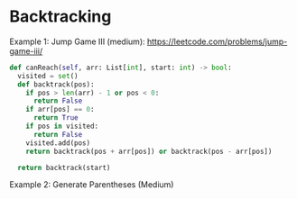 # Backtracking

Example 1: Jump Game III (medium): https://leetcode.com/problems/jump-game-iii/

```python
def canReach(self, arr: List[int], start: int) -> bool:
  visited = set()
  def backtrack(pos):
    if pos > len(arr) - 1 or pos < 0:
      return False
    if arr[pos] == 0:
      return True
    if pos in visited:
      return False
    visited.add(pos)
    return backtrack(pos + arr[pos]) or backtrack(pos - arr[pos])

  return backtrack(start)
```





Example 2: Generate Parentheses (Medium)